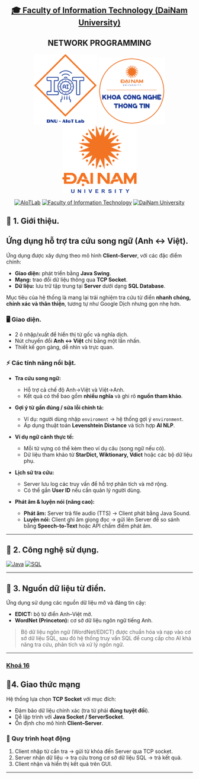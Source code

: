<h2 align="center">
    <a href="https://dainam.edu.vn/vi/khoa-cong-nghe-thong-tin">
    🎓 Faculty of Information Technology (DaiNam University)
    </a>
</h2>
<h2 align="center">
   NETWORK PROGRAMMING
</h2>
<div align="center">
    <p align="center">
        <img src="docs/aiotlab_logo.png" alt="AIoTLab Logo" width="170"/>
        <img src="docs/fitdnu_logo.png" alt="AIoTLab Logo" width="180"/>
        <img src="docs/dnu_logo.png" alt="DaiNam University Logo" width="200"/>
    </p>

[![AIoTLab](https://img.shields.io/badge/AIoTLab-green?style=for-the-badge)](https://www.facebook.com/DNUAIoTLab)
[![Faculty of Information Technology](https://img.shields.io/badge/Faculty%20of%20Information%20Technology-blue?style=for-the-badge)](https://dainam.edu.vn/vi/khoa-cong-nghe-thong-tin)
[![DaiNam University](https://img.shields.io/badge/DaiNam%20University-orange?style=for-the-badge)](https://dainam.edu.vn)

</div>

## 📖 1. Giới thiệu.

## Ứng dụng hỗ trợ **tra cứu song ngữ (Anh ↔ Việt)**. 

Ứng dụng được xây dựng theo mô hình **Client–Server**, với các đặc điểm chính:
- **Giao diện:** phát triển bằng **Java Swing**.  
- **Mạng:** trao đổi dữ liệu thông qua **TCP Socket**.  
- **Dữ liệu:** lưu trữ tập trung tại **Server** dưới dạng **SQL Database**.  

Mục tiêu của hệ thống là mang lại trải nghiệm tra cứu từ điển **nhanh chóng, chính xác và thân thiện**, tương tự như Google Dịch nhưng gọn nhẹ hơn.

### 🖥️ Giao diện.
- 2 ô nhập/xuất để hiển thị từ gốc và nghĩa dịch.  
- Nút chuyển đổi **Anh ↔ Việt** chỉ bằng một lần nhấn.  
- Thiết kế gọn gàng, dễ nhìn và trực quan.  

### ⚡ Các tính năng nổi bật.
- **Tra cứu song ngữ:**  
  - Hỗ trợ cả chế độ Anh→Việt và Việt→Anh.  
  - Kết quả có thể bao gồm **nhiều nghĩa** và ghi rõ **nguồn tham khảo**.  

- **Gợi ý từ gần đúng / sửa lỗi chính tả:**  
  - Ví dụ: người dùng nhập `enviroment` → hệ thống gợi ý `environment`.  
  - Áp dụng thuật toán **Levenshtein Distance** và tích hợp **AI NLP**.  

- **Ví dụ ngữ cảnh thực tế:**  
  - Mỗi từ vựng có thể kèm theo ví dụ câu (song ngữ nếu có).  
  - Dữ liệu tham khảo từ **StarDict, Wiktionary, Vdict** hoặc các bộ dữ liệu phụ.  

- **Lịch sử tra cứu:**  
  - Server lưu log các truy vấn để hỗ trợ phân tích và mở rộng.  
  - Có thể gắn **User ID** nếu cần quản lý người dùng.  

- **Phát âm & luyện nói (nâng cao):**  
  - **Phát âm:** Server trả file audio (TTS) → Client phát bằng Java Sound.  
  - **Luyện nói:** Client ghi âm giọng đọc → gửi lên Server để so sánh bằng **Speech-to-Text** hoặc API chấm điểm phát âm.  

---

## 🔧 2. Công nghệ sử dụng. 
[![Java](https://img.shields.io/badge/Java-007396?style=for-the-badge&logo=java&logoColor=white)](https://www.java.com/) 
[![SQL](https://img.shields.io/badge/SQL-336791?style=for-the-badge&logo=postgresql&logoColor=white)](https://www.postgresql.org/)

---

## 📝 3. Nguồn dữ liệu từ điển.
Ứng dụng sử dụng các nguồn dữ liệu mở và đáng tin cậy:
- **EDICT:** bộ từ điển Anh–Việt mở.  
- **WordNet (Princeton):** cơ sở dữ liệu ngôn ngữ tiếng Anh. 

> Bộ dữ liệu ngôn ngữ (WordNet/EDICT) được chuẩn hóa và nạp vào cơ sở dữ liệu SQL, sau đó hệ thống truy vấn SQL để cung cấp cho AI khả năng tra cứu, phân tích và xử lý ngôn ngữ.

---
### [Khoá 16](./docs/projects/K16/README.md)

## 🚀4. Giao thức mạng
Hệ thống lựa chọn **TCP Socket** với mục đích:
- Đảm bảo dữ liệu chính xác (tra từ phải **đúng tuyệt đối**).  
- Dễ lập trình với **Java Socket / ServerSocket**.  
- Ổn định cho mô hình **Client–Server**.  

### 🔗 Quy trình hoạt động
1. Client nhập từ cần tra → gửi từ khóa đến Server qua TCP socket.  
2. Server nhận dữ liệu → tra cứu trong cơ sở dữ liệu SQL → trả kết quả.  
3. Client nhận và hiển thị kết quả trên GUI.  

---

